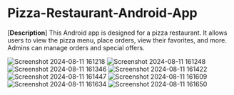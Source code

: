 ﻿# Pizza-Restaurant-Android-App
[**Description**]
This Android app is designed for a pizza restaurant. It allows users to view the pizza menu, place orders, view their favorites, and more. Admins can manage orders and special offers.

![Screenshot 2024-08-11 161218](https://github.com/user-attachments/assets/4bb9663f-7851-470f-b9d4-160b61a35b2c)
![Screenshot 2024-08-11 161248](https://github.com/user-attachments/assets/5b303841-90ba-4a15-910a-f1d3186d8b90)
![Screenshot 2024-08-11 161346](https://github.com/user-attachments/assets/db4fe38e-f094-4412-890a-8b26921f7a07)
![Screenshot 2024-08-11 161422](https://github.com/user-attachments/assets/d4d5df9e-e9dd-454b-b097-62adc81ff05f)
![Screenshot 2024-08-11 161447](https://github.com/user-attachments/assets/ea3f9a25-59cf-4599-929d-0600b2632c99)
![Screenshot 2024-08-11 161609](https://github.com/user-attachments/assets/be5c993e-9745-46f4-871d-1e89a276ccf3)
![Screenshot 2024-08-11 161634](https://github.com/user-attachments/assets/094911a7-6ff6-4754-a490-4d34aef66dbf)
![Screenshot 2024-08-11 161650](https://github.com/user-attachments/assets/5dceb1dd-46d0-4ab6-be7b-10315871c424)

